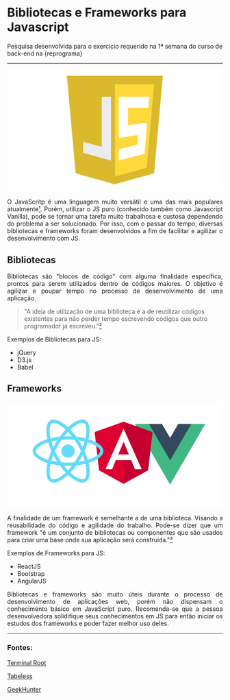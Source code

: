 # Bibliotecas e Frameworks para Javascript

<p>Pesquisa desenvolvida para o exercício requerido na 1ª semana do curso de back-end na {reprograma}</p>
<hr>

<p align="center">
    <img src="https://github.com/luzialeticia/bibliotecas-frameworks-js/blob/master/img/js.png">
</p>

<p align="justify">O JavaScritp é uma linguagem muito versátil e uma das mais populares atualmente<a href="https://computerworld.com.br/2020/04/12/quais-sao-as-20-linguagens-de-programacao-mais-populares-do-momento/">¹</a>. Porém, utilizar o JS puro (conhecido também como Javascript Vanilla), pode se tornar uma tarefa muito trabalhosa e custosa dependendo do problema a ser solucionado. Por isso, com o passar do tempo, diversas bibliotecas e frameworks foram desenvolvidos a fim de facilitar e agilizar o desenvolvimento com JS.</p>

## Bibliotecas

<p align="justify">Bibliotecas são "blocos de código" com alguma finalidade específica, prontos para serem utilizados dentro de códigos maiores. O objetivo é agilizar e poupar tempo no processo de desenvolvimento de uma aplicação.</p>

>"A ideia de utilização de uma biblioteca é a de reutilizar códigos
>existentes para não perder tempo escrevendo códigos que outro
>programador já escreveu."[²](https://blog.geekhunter.com.br/frameworks-javascript-e-bibliotecas-java/amp/#O_que_sao_Bibliotecas_JavaScript)

<p>Exemplos de Bibliotecas para JS:
<ul>
    <li>jQuery</li>
    <li>D3.js</li>
    <li>Babel</li>
</ul>
</p>

## Frameworks

<p align="center">
    <img src="https://github.com/luzialeticia/bibliotecas-frameworks-js/blob/master/img/frameworks.png">
</p>

<p align="justify">A finalidade de um framework é semelhante a de uma biblioteca. Visando a reusabilidade do código e agilidade do trabalho. Pode-se dizer que um framework "é um conjunto de bibliotecas ou componentes que são usados para criar uma base onde sua aplicação será construída."<a href="https://tableless.github.io/iniciantes/manual/js/o-que-framework.html">³</a></p>

<p>Exemplos de Frameworks para JS:
<ul>
    <li>ReactJS</li>
    <li>Bootstrap</li>
    <li>AngularJS</li>
</ul>
</p>

<p align="justify">Bibliotecas e frameworks são muito úteis durante o processo de desenvolvimento de aplicações web, porém não dispensam o conhecimento básico em JavaScript puro. Recomenda-se que a pessoa desenvolvedora solidifique seus conhecimentos em JS para então iniciar os estudos dos frameworks e poder fazer melhor uso deles.</p>
<hr>

### Fontes:
[Terminal Root](https://terminalroot.com.br/2020/06/os-31-melhores-frameworks-e-bibliotecas-javascript.html)

[Tabeless](https://tableless.github.io/iniciantes/manual/js/o-que-framework.html)

[GeekHunter](https://blog.geekhunter.com.br/frameworks-javascript-e-bibliotecas-java/amp/#O_que_sao_Bibliotecas_JavaScript)